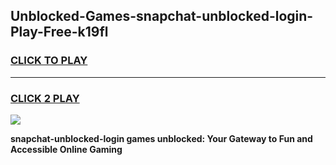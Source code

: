 
## Unblocked-Games-snapchat-unblocked-login-Play-Free-k19fl
<h3>
<a href="https://premium76.site?title=snapchat-unblocked-login&ref=23A">CLICK TO PLAY</a></h3>
<hr>

<h3>
<a href="https://premium76.site?title=snapchat-unblocked-login&ref=23A">CLICK 2 PLAY</a>
  
</h3>

<a href="https://premium76.site?title=snapchat-unblocked-login&ref=23A"><img src="https://clearcache.store/games.png"></a>


**snapchat-unblocked-login games unblocked: Your Gateway to Fun and Accessible Online Gaming**
